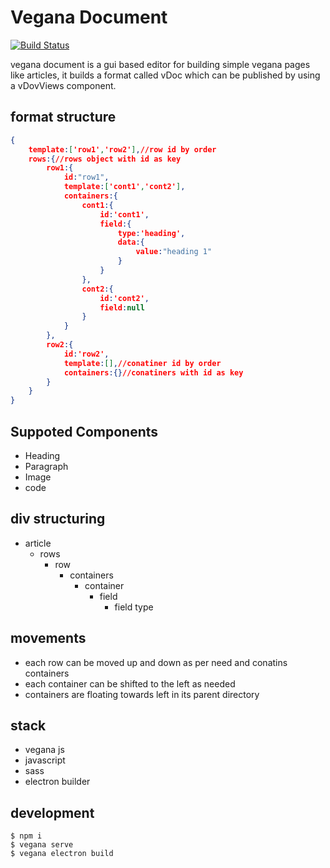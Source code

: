 # Vegana Document

[![Build Status](https://travis-ci.org/joemccann/dillinger.svg?branch=master)](https://travis-ci.org/joemccann/dillinger)

vegana document is a gui based editor for building simple vegana pages like articles, it builds a format called vDoc which can be published by using a vDovViews component.

## format structure

```json
{
    template:['row1','row2'],//row id by order
    rows:{//rows object with id as key
        row1:{
            id:"row1",
            template:['cont1','cont2'],
            containers:{
                cont1:{
                    id:'cont1',
                    field:{
                        type:'heading',
                        data:{
                            value:"heading 1"
                        }
                    }
                },
                cont2:{
                    id:'cont2',
                    field:null
                }
            }
        },
        row2:{
            id:'row2',
            template:[],//conatiner id by order
            containers:{}//conatiners with id as key
        }
    }
}
````


## Suppoted Components

- Heading
- Paragraph
- Image
- code

## div structuring

* article
    * rows
        * row
            * containers
                * container
                    * field
                        * field type

## movements

- each row can be moved up and down as per need and conatins containers
- each container can be shifted to the left as needed
- containers are floating towards left in its parent directory

## stack

- vegana js
- javascript
- sass
- electron builder

## development

```
$ npm i
$ vegana serve
$ vegana electron build
```
